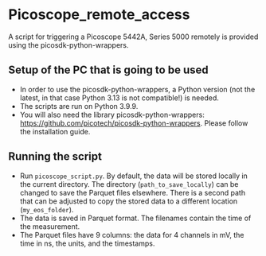 # Picoscope_remote_access
A script for triggering a Picoscope 5442A, Series 5000 remotely is provided using the picosdk-python-wrappers.

## Setup of the PC that is going to be used
- In order to use the picosdk-python-wrappers, a Python version (not the latest, in that case Python 3.13 is not compatible!) is needed.
- The scripts are run on Python 3.9.9.
- You will also need the library picosdk-python-wrappers: https://github.com/picotech/picosdk-python-wrappers. Please follow the installation guide.

## Running the script
- Run `picoscope_script.py`. By default, the data will be stored locally in the current directory. The directory (`path_to_save_locally`) can be changed to save the Parquet files elsewhere. There is a second path that can be adjusted to copy the stored data to a different location (`my_eos_folder`).
- The data is saved in Parquet format. The filenames contain the time of the measurement.
- The Parquet files have 9 columns: the data for 4 channels in mV, the time in ns, the units, and the timestamps.
